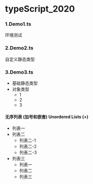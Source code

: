 # typeScript_2020

### 1.Demo1.ts

环境测试

### 2.Demo2.ts

自定义静态类型

### 3.Demo3.ts

+ 基础静态类型
+ 对象类型
   + 1
   + 2
   + 3

 #### 无序列表 (加号和嵌套) Unordered Lists (+)
 + 列表一
 + 列表二
     + 列表二-1
     + 列表二-2
     + 列表二-3
 + 列表三
     * 列表一
     * 列表二
     * 列表三



